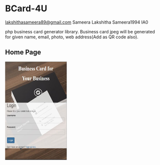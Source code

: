 # BCard-4U
lakshithasameera89@gmail.com Sameera Lakshitha Sameera1994 IA0

php business card generator library. Business card jpeg will be generated for given name, email, photo, web address(Add as QR code also).

## Home Page
<img src="img/hhuh.jpg" alt="loading screenshot"  width="200" height="320"/>
